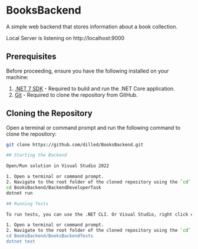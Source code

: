 # BooksBackend

A simple web backend that stores information about a book collection.

Local Server is listening on http://localhost:9000

## Prerequisites

Before proceeding, ensure you have the following installed on your machine:

1. [.NET 7 SDK](https://dotnet.microsoft.com/download) - Required to build and run the .NET Core application.
2. [Git](https://git-scm.com/downloads) - Required to clone the repository from GitHub.

## Cloning the Repository

Open a terminal or command prompt and run the following command to clone the repository:

```bash
git clone https://github.com/dilled/BooksBackend.git

## Starting the Backend

Open/Run solution in Visual Studio 2022

1. Open a terminal or command prompt. 
2. Navigate to the root folder of the cloned repository using the `cd` command:
cd BooksBackend/BackendDeveloperTask
dotnet run

## Running Tests

To run tests, you can use the .NET CLI. Or Visual Studio, right click on solution and Run Tests.

1. Open a terminal or command prompt.
2. Navigate to the root folder of the cloned repository using the `cd` command (if you're not already there):
cd BooksBackend/BooksBackendTests
dotnet test
